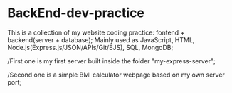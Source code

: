 # BackEnd-dev-practice
This is a collection of my website coding practice: fontend + backend(server + database);
Mainly used as JavaScript, HTML, Node.js(Express.js/JSON/APIs/Git/EJS), SQL, MongoDB;

/First one is my first server built inside the folder "my-express-server";

/Second one is a simple BMI calculator webpage based on my own server port;

